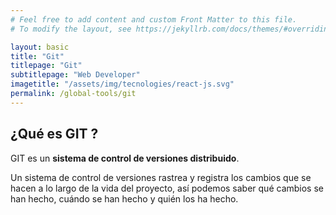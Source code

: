 ```yaml
---
# Feel free to add content and custom Front Matter to this file.
# To modify the layout, see https://jekyllrb.com/docs/themes/#overriding-theme-defaults

layout: basic
title: "Git"
titlepage: "Git"
subtitlepage: "Web Developer"
imagetitle: "/assets/img/tecnologies/react-js.svg"
permalink: /global-tools/git
---
```


## ¿Qué es GIT ?
GIT es un **sistema de control de versiones distribuido**. 

Un sistema de control de versiones rastrea y registra los cambios que se hacen a lo largo de la vida del proyecto, así podemos saber qué cambios se han hecho, cuándo se han hecho y quién los ha hecho. 




